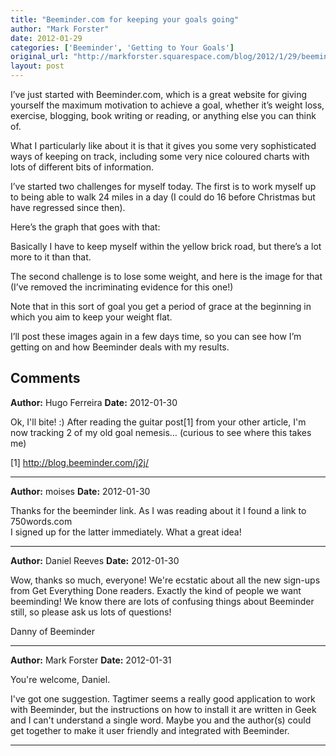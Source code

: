 ```yaml
---
title: "Beeminder.com for keeping your goals going"
author: "Mark Forster"
date: 2012-01-29
categories: ['Beeminder', 'Getting to Your Goals']
original_url: "http://markforster.squarespace.com/blog/2012/1/29/beemindercom-for-keeping-your-goals-going.html"
layout: post
---
```


I’ve just started with Beeminder.com, which is a great website for giving yourself the maximum motivation to achieve a goal, whether it’s weight loss, exercise, blogging, book writing or reading, or anything else you can think of.

What I particularly like about it is that it gives you some very sophisticated ways of keeping on track, including some very nice coloured charts with lots of different bits of information.

I’ve started two challenges for myself today. The first is to work myself up to being able to walk 24 miles in a day (I could do 16 before Christmas but have regressed since then).

Here’s the graph that goes with that:

Basically I have to keep myself within the yellow brick road, but there’s a lot more to it than that.

The second challenge is to lose some weight, and here is the image for that (I’ve removed the incriminating evidence for this one!)

Note that in this sort of goal you get a period of grace at the beginning in which you aim to keep your weight flat.

I’ll post these images again in a few days time, so you can see how I’m getting on and how Beeminder deals with my results.

## Comments

**Author:** Hugo Ferreira
**Date:** 2012-01-30

Ok, I'll bite! :) After reading the guitar post[1] from your other article, I'm now tracking 2 of my old goal nemesis… (curious to see where this takes me)  
  
[1] <http://blog.beeminder.com/j2j/>

---

**Author:** moises
**Date:** 2012-01-30

Thanks for the beeminder link. As I was reading about it I found a link to 750words.com  
I signed up for the latter immediately. What a great idea!

---

**Author:** Daniel Reeves
**Date:** 2012-01-30

Wow, thanks so much, everyone! We're ecstatic about all the new sign-ups from Get Everything Done readers. Exactly the kind of people we want beeminding! We know there are lots of confusing things about Beeminder still, so please ask us lots of questions!  
  
Danny of Beeminder

---

**Author:** Mark Forster
**Date:** 2012-01-31

You're welcome, Daniel.  
  
I've got one suggestion. Tagtimer seems a really good application to work with Beeminder, but the instructions on how to install it are written in Geek and I can't understand a single word. Maybe you and the author(s) could get together to make it user friendly and integrated with Beeminder.

---
